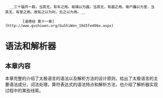       __三十辐共一毂，当其无，有车之用。埏埴以为器，当其无，有器之用。凿户牖以为室，当其无，有室之用。故有之以为利，无之以为用。__
            
            [道德经 第十一章](http://www.gushiwen.org/GuShiWen_19d3fe406e.aspx)

# 语法和解析器

## 本章内容

本章完整的介绍了太极语言的语法以及解析方法的设计原则，给出了太极语言的主要语法成分，词法处理，算符表达式的语法特点和解析方法，也介绍了解析器实现过程中的某些线索。
